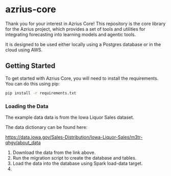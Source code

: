 # azrius-core

Thank you for your interest in Azrius Core! 
This repository is the core library for the Azrius project, 
which provides a set of tools and utilities for integrating
forecasting into learning models and agentic tools.

It is designed to be used either locally using a Postgres
database or in the cloud using AWS.

## Getting Started

To get started with Azrius Core, you will need to install the
requirements. You can do this using pip:

```bash
pip install -r requirements.txt
```

### Loading the Data

The example data data is from the Iowa Liquor Sales dataset.

The data dictionary can be found here:

https://data.iowa.gov/Sales-Distribution/Iowa-Liquor-Sales/m3tr-qhgy/about_data

1. Download the data from the link above.
2. Run the migration script to create the database and tables.
3. Load the data into the database using Spark load-data target.
4. 
